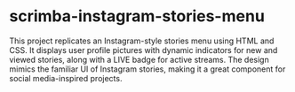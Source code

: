 # scrimba-instagram-stories-menu
This project replicates an Instagram-style stories menu using HTML and CSS. It displays user profile pictures with dynamic indicators for new and viewed stories, along with a LIVE badge for active streams. The design mimics the familiar UI of Instagram stories, making it a great component for social media-inspired projects.

